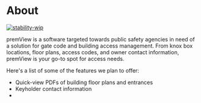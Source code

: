 # About
[![stability-wip](https://img.shields.io/badge/stability-wip-lightgrey.svg)](https://github.com/mkenney/software-guides/blob/master/STABILITY-BADGES.md#work-in-progress)

premView is a software targeted towards public safety agencies in need of a solution
for gate code and building access management. From knox box locations, floor plans, access codes, and owner contact information, premView is your go-to spot for
access needs.

Here's a list of some of the features we plan to offer:

* Quick-view PDFs of building floor plans and entrances
* Keyholder contact information
* 
